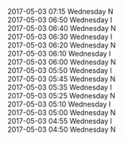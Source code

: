 2017-05-03 07:15 Wednesday  N  
2017-05-03 06:50 Wednesday  I  
2017-05-03 06:40 Wednesday  N  
2017-05-03 06:30 Wednesday  I  
2017-05-03 06:20 Wednesday  N  
2017-05-03 06:10 Wednesday  I  
2017-05-03 06:00 Wednesday  N  
2017-05-03 05:50 Wednesday  I  
2017-05-03 05:45 Wednesday  N  
2017-05-03 05:35 Wednesday  I  
2017-05-03 05:25 Wednesday  N  
2017-05-03 05:10 Wednesday  I  
2017-05-03 05:00 Wednesday  N  
2017-05-03 04:55 Wednesday  I  
2017-05-03 04:50 Wednesday  N  
